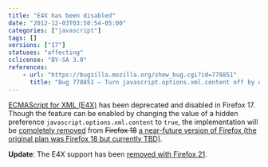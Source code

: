 ```yaml
---
title: "E4X has been disabled"
date: "2012-12-03T03:50:54-05:00"
categories: ["javascript"]
tags: []
versions: ["17"]
statuses: "affecting"
cclicense: "BY-SA 3.0"
references:
    - url: "https://bugzilla.mozilla.org/show_bug.cgi?id=778851"
      title: "Bug 778851 – Turn javascript.options.xml.content off by default"
---
```

[ECMAScript for XML (E4X)](https://developer.mozilla.org/docs/E4X) has been deprecated and disabled in Firefox 17. Though the feature can be enabled by changing the value of a hidden preference `javascript.options.xml.content` to `true`, the implementation will be [completely removed](https://bugzilla.mozilla.org/show_bug.cgi?id=788293) from <del>Firefox 18</del> <ins>a near-future version of Firefox (the original plan was Firefox 18 but currently TBD)</ins>.

**Update**: The E4X support has been [removed with Firefox 21](https://www.fxsitecompat.com/en-CA/docs/2013/e4x-support-has-been-completely-removed/).
